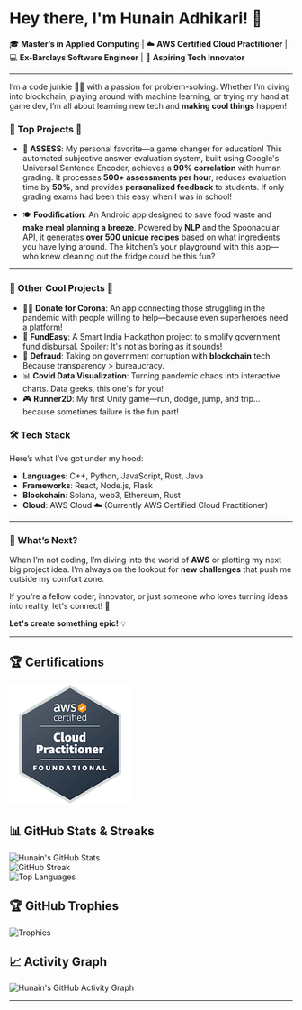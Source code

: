 # Hey there, I'm Hunain Adhikari! 👋  

🎓 **Master’s in Applied Computing** | :cloud: **AWS Certified Cloud Practitioner** | 💻 **Ex-Barclays Software Engineer** | 🚀 **Aspiring Tech Innovator**

---

I’m a code junkie 🧑‍💻 with a passion for problem-solving. Whether I’m diving into blockchain, playing around with machine learning, or trying my hand at game dev, I’m all about learning new tech and **making cool things** happen!

### 🌟 Top Projects 🌟

- 📝 **ASSESS**: My personal favorite—a game changer for education! This automated subjective answer evaluation system, built using Google's Universal Sentence Encoder, achieves a **90% correlation** with human grading. It processes **500+ assessments per hour**, reduces evaluation time by **50%**, and provides **personalized feedback** to students. If only grading exams had been this easy when I was in school!
  
- 🍽️ **Foodification**: An Android app designed to save food waste and **make meal planning a breeze**. Powered by **NLP** and the Spoonacular API, it generates **over 500 unique recipes** based on what ingredients you have lying around. The kitchen’s your playground with this app—who knew cleaning out the fridge could be this fun?

---

### 🚧 Other Cool Projects 🚧

- 🦸‍♂️ **Donate for Corona**: An app connecting those struggling in the pandemic with people willing to help—because even superheroes need a platform!
- 🏦 **FundEasy**: A Smart India Hackathon project to simplify government fund disbursal. Spoiler: It's not as boring as it sounds!
- 🔗 **Defraud**: Taking on government corruption with **blockchain** tech. Because transparency > bureaucracy.
- 📊 **Covid Data Visualization**: Turning pandemic chaos into interactive charts. Data geeks, this one's for you!
- 🎮 **Runner2D**: My first Unity game—run, dodge, jump, and trip... because sometimes failure is the fun part!

### 🛠️ Tech Stack
Here’s what I’ve got under my hood:
- **Languages**: C++, Python, JavaScript, Rust, Java
- **Frameworks**: React, Node.js, Flask
- **Blockchain**: Solana, web3, Ethereum, Rust
- **Cloud**: AWS Cloud ☁️ (Currently AWS Certified Cloud Practitioner)

---

### 🎯 What’s Next?
When I’m not coding, I’m diving into the world of **AWS** or plotting my next big project idea. I'm always on the lookout for **new challenges** that push me outside my comfort zone.

If you're a fellow coder, innovator, or just someone who loves turning ideas into reality, let's connect! 🤝

**Let's create something epic!** 💡

---

## 🏆 Certifications
![AWS Certified Cloud Practitioner](aws-certified-cloud-practitioner-216.png)


## 📊 GitHub Stats & Streaks

![Hunain's GitHub Stats](https://github-readme-stats.vercel.app/api?username=hunainadhi&show_icons=true&theme=radical&hide=prs,issues)  
![GitHub Streak](https://github-readme-streak-stats.herokuapp.com/?user=hunainadhi&theme=radical)  
![Top Languages](https://github-readme-stats.vercel.app/api/top-langs/?username=hunainadhi&layout=compact&theme=radical)

## 🏆 GitHub Trophies

![Trophies](https://github-profile-trophy.vercel.app/?username=hunainadhi&theme=radical&column=4)

## 📈 Activity Graph

![Hunain's GitHub Activity Graph](https://github-readme-activity-graph.vercel.app/graph?username=hunainadhi&theme=react-dark&bg_color=20232a&hide_border=true&line=F85D7F&color=F85D7F)

---
